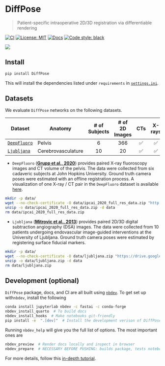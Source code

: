 DiffPose
================

<!-- WARNING: THIS FILE WAS AUTOGENERATED! DO NOT EDIT! -->

> Patient-specific intraoperative 2D/3D registration via differentiable
> rendering

[![CI](https://github.com/eigenvivek/DiffPose/actions/workflows/test.yaml/badge.svg)](https://github.com/eigenvivek/DiffPose/actions/workflows/test.yaml)
[![License:
MIT](https://img.shields.io/badge/License-MIT-blue.svg)](LICENSE)
[![Docs](https://github.com/eigenvivek/DiffPose/actions/workflows/deploy.yaml/badge.svg)](https://vivekg.dev/DiffPose)
[![Code style:
black](https://img.shields.io/badge/Code%20style-black-black.svg)](https://github.com/psf/black)

<img src="https://github.com/eigenvivek/DiffPose/blob/main/notebooks/test_time_optimization.gif"/>

## Install

``` zsh
pip install DiffPose
```

This will install the dependencies listed under `requirements` in
[`settings.ini`](https://github.com/eigenvivek/DiffPose/blob/9a522b04a739334b9ddb89f3a606ab78d80bc6f6/settings.ini#L42).

## Datasets

We evaluate `DiffPose` networks on the following datasets.

| **Dataset**                                                                | **Anatomy**        | **\# of Subjects** | **\# of 2D Images** | **CTs** | **X-rays** | Fiducials |
|----------------------------------------------------------------------------|--------------------|:------------------:|:-------------------:|:-------:|:----------:|:---------:|
| [`DeepFluoro`](https://github.com/rg2/DeepFluoroLabeling-IPCAI2020)        | Pelvis             |         6          |         366         |   ✅    |     ✅     |    ❌     |
| [`Ljubljana`](https://lit.fe.uni-lj.si/en/research/resources/3D-2D-GS-CA/) | Cerebrovasculature |         10         |         20          |   ✅    |     ✅     |    ✅     |

<!-- | [`2D-3D-GS`](https://lit.fe.uni-lj.si/en/research/resources/2D-3D-GS/)     | Lumbar Spine       |          1         |          18         |    ✅    |      ✅     |     ✅     |
| [`VerSe`](https://github.com/anjany/verse)                                 | Spine              |         355        |         N/A         |    ✅    |      ❌     |     ❌     | -->

- `DeepFluoro` ([**Grupp et al.,
  2020**](https://link.springer.com/article/10.1007/s11548-020-02162-7))
  provides paired X-ray fluoroscopy images and CT volume of the pelvis.
  The data were collected from six cadaveric subjects at John Hopkins
  University. Ground truth camera poses were estimated with an offline
  registration process. A visualization of one X-ray / CT pair in the
  `DeepFluoro` dataset is available
  [here](https://vivekg.dev/DiffPose/experiments/render.html).

``` zsh
mkdir -p data/
wget --no-check-certificate -O data/ipcai_2020_full_res_data.zip "http://archive.data.jhu.edu/api/access/datafile/:persistentId/?persistentId=doi:10.7281/T1/IFSXNV/EAN9GH"
unzip -o data/ipcai_2020_full_res_data.zip -d data
rm data/ipcai_2020_full_res_data.zip
```

- `Ljubljana` ([**Mitrovic et al.,
  2013**](https://ieeexplore.ieee.org/abstract/document/6507588))
  provides paired 2D/3D digital subtraction angiography (DSA) images.
  The data were collected from 10 patients undergoing endovascular
  image-guided interventions at the University of Ljubljana. Ground
  truth camera poses were estimated by registering surface fiducial
  markers.

``` zsh
mkdir -p data/
wget --no-check-certificate -O data/ljubljana.zip "https://drive.google.com/uc?export=download&confirm=yes&id=1x585pGLI8QGk21qZ2oGwwQ9LMJ09Tqrx"
unzip -o data/ljubljana.zip -d data
rm data/ljubljana.zip
```

<!-- - `2D-3D-GS` ([**Tomaževič et al., 2004**](https://pubmed.ncbi.nlm.nih.gov/16192053/)) ...

- `VerSe` ([**Sekuboyina et al., 2020**](https://pubs.rsna.org/doi/10.1148/ryai.2020190074)) ... -->

## Development (optional)

`DiffPose` package, docs, and CI are all built using
[`nbdev`](https://nbdev.fast.ai/). To get set up with`nbdev`, install
the following

``` zsh
conda install jupyterlab nbdev -c fastai -c conda-forge 
nbdev_install_quarto  # To build docs
nbdev_install_hooks  # Make notebooks git-friendly
pip install -e  ".[dev]"  # Install the development verison of DiffPose
```

Running `nbdev_help` will give you the full list of options. The most
important ones are

``` zsh
nbdev_preview  # Render docs locally and inspect in browser
nbdev_prepare  # NECESSARY BEFORE PUSHING: builds package, tests notebooks, and builds docs in one step
```

For more details, follow this [in-depth
tutorial](https://nbdev.fast.ai/tutorials/tutorial.html).
